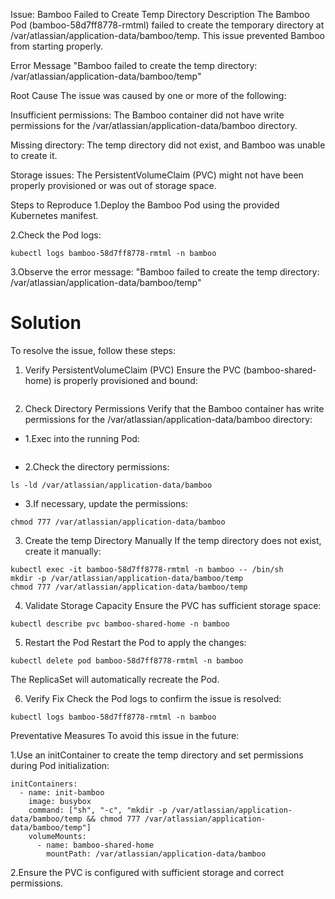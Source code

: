 Issue: Bamboo Failed to Create Temp Directory
Description
The Bamboo Pod (bamboo-58d7ff8778-rmtml) failed to create the temporary directory at /var/atlassian/application-data/bamboo/temp. This issue prevented Bamboo from starting properly.


Error Message
"Bamboo failed to create the temp directory: /var/atlassian/application-data/bamboo/temp"

Root Cause
The issue was caused by one or more of the following:

Insufficient permissions: The Bamboo container did not have write permissions for the /var/atlassian/application-data/bamboo directory.

Missing directory: The temp directory did not exist, and Bamboo was unable to create it.

Storage issues: The PersistentVolumeClaim (PVC) might not have been properly provisioned or was out of storage space.

Steps to Reproduce
1.Deploy the Bamboo Pod using the provided Kubernetes manifest.

2.Check the Pod logs:
```
kubectl logs bamboo-58d7ff8778-rmtml -n bamboo
```
3.Observe the error message:
"Bamboo failed to create the temp directory: /var/atlassian/application-data/bamboo/temp"


# Solution 
To resolve the issue, follow these steps:

1. Verify PersistentVolumeClaim (PVC)
Ensure the PVC (bamboo-shared-home) is properly provisioned and bound:
```kubectl get pvc -n bamboo
```

2. Check Directory Permissions
Verify that the Bamboo container has write permissions for the /var/atlassian/application-data/bamboo directory:
- 1.Exec into the running Pod:
```kubectl exec -it bamboo-58d7ff8778-rmtml -n bamboo -- /bin/sh
```

- 2.Check the directory permissions:
```
ls -ld /var/atlassian/application-data/bamboo
```

- 3.If necessary, update the permissions:
```
chmod 777 /var/atlassian/application-data/bamboo
```

3. Create the temp Directory Manually
If the temp directory does not exist, create it manually:

```
kubectl exec -it bamboo-58d7ff8778-rmtml -n bamboo -- /bin/sh
mkdir -p /var/atlassian/application-data/bamboo/temp
chmod 777 /var/atlassian/application-data/bamboo/temp
```


4. Validate Storage Capacity
Ensure the PVC has sufficient storage space:

```
kubectl describe pvc bamboo-shared-home -n bamboo
```

5. Restart the Pod
Restart the Pod to apply the changes:
```
kubectl delete pod bamboo-58d7ff8778-rmtml -n bamboo
```
The ReplicaSet will automatically recreate the Pod.



6. Verify Fix
Check the Pod logs to confirm the issue is resolved:
```
kubectl logs bamboo-58d7ff8778-rmtml -n bamboo
```

Preventative Measures
To avoid this issue in the future:

1.Use an initContainer to create the temp directory and set permissions during Pod initialization:
```
initContainers:
  - name: init-bamboo
    image: busybox
    command: ["sh", "-c", "mkdir -p /var/atlassian/application-data/bamboo/temp && chmod 777 /var/atlassian/application-data/bamboo/temp"]
    volumeMounts:
      - name: bamboo-shared-home
        mountPath: /var/atlassian/application-data/bamboo

```


2.Ensure the PVC is configured with sufficient storage and correct permissions.



















